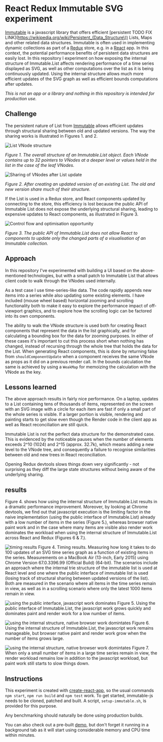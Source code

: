 # React Redux Immutable SVG experiment

[Immutable](http://facebook.github.io/immutable-js/) is a javascript library
that offers efficient [persistent TODO FIX LINK](https://wikipedia.org/wiki/Persistent_(Data_Structure\))
Lists, Maps and other related data structures. Immutable is often used in
implementing dynamic collections as part of a [Redux](https://github.com/reactjs/redux)
 store, e.g. in a [React](https://facebook.github.io/react/) app.
In this context, the potential performance benefits of persistent data structures
are easily lost. In this repository I experiment on how exposing the internal
structure of Immutable.List affects rendering performance of a time series
displayed as SVG, as well as other computations over the list as it is being
continuously updated. Using the internal structure allows much more efficient
updates of the SVG graph as well as efficient bounds computations after updates.

*This is not an app or a library and nothing in this repository is intended for
production use.*

## Challenge

The persistent nature of List from [Immutable](http://facebook.github.io/immutable-js/)
allows efficient updates through structural sharing between old and updated versions.
The way the sharing works is illustrated in Figures 1. and 2.

![List VNode structure](images/Immutable_List.svg)

*Figure 1. The overall structure of an Immutable.List object. Each VNode contains
up to 32 pointers to VNodes at a deeper level or values held in the list in the case of the leaf VNodes.*

![Sharing of VNodes after List update](images/Sharing_After_Update.svg)

*Figure 2. After creating an updated version of an existing List. The old and new
version share much of their structure.*

If the List is used in a Redux store, and React components updated by connecting to the store,
this efficiency is lost because the public API of Immutable List does not expose the
underlying structural sharing, leading to expensive updates to React components,
as illustrated in Figure 3.

![Control flow and optimisation opportunity](images/Flow.svg)

*Figure 3. The public API of Immutable.List does not allow React to components
to update only the changed parts of a visualisation of an Immutable collection.*

## Approach

In this repository I've experimented with building a UI based on the
above-mentioned technologies, but with a small patch to Immutable List that
allows client code to walk through the VNodes used internally.

As a test case I use time-series-like data. The code rapidly appends new items into a
series while also updating some existing elements. I have included
(mouse wheel based) horizontal zooming and scrolling functionality both to make
it easy to explore the performance impact of off-viewport graphics, and to
explore how the scrolling logic can be factored into its own components.

The ability to walk the VNode structure is used both for creating React
components that represent the data in the list graphically, and for calculating
a bounding box for the data for zooming purposes. In either of these cases it's
important to cut this process short when nothing has changed, instead of
recursing through the whole tree that holds the data for the List. When
generating React components, this is done by returning false from
`shouldComponentUpdate` when a component receives the same VNode as props as it
did on a previous render call. In the bounds calculation the same is achieved by
using a `WeakMap` for memoizing the calculation with the VNode as the key.

## Lessons learned

The above approach results in fairly nice performance. On a laptop, updates to
a List containing tens of thousands of items, represented on the screen with an
SVG image with a circle for each item are fast if only a small part of the whole
series is visible. If a larger portion is visible, rendering and painting starts
to get slow even though the Render code in the client app as well as React
reconciliation are still quick.

Immutable List is not the perfect data structure for the demonstrated case. This
is evidenced by the noticeable pauses when the number of elements exceeds 2^10
(1024) and 2^15 (approx. 32.7k), which means adding a new level to the VNode
tree, and consequently a failure to recognise similarities between old and new
trees in React reconciliation.

Opening Redux devtools slows things down very significantly - not surprising as
they diff the large state structures without being aware of the underlying
sharing.

## results

Figure 4. shows how using the internal structure of Immutable.List results in
a dramatic performance improvement. Moreover, by looking at Chrome devtools,
we find out that javascript execution is the limiting factor in the naive
implementation (using the public interface of Immutable.List) already with a low
number of items in the series (Figure 5.), whereas browser native paint
work and in the case where many items are visible also render work dominates
the workload when using the internal structure of Immutable.List across
React and Redux (Figures 6 & 7.).

![timing results](results/result.png)
Figure 4. Timing results. Measuring how long it takes to do 100 updates of
an SVG time series graph as a function of existing items in the series.
Measurements on a MacBook Air (13-inch, Early 2015) using Chrome Version
67.0.3396.99 (Official Build) (64-bit). The scenarios include an approach
where the internal trie structure of the immutable list is used at React level
and one where the public interface of immutable list is used (losing track of
structural sharing between updated versions of the list). Both are measured
in the scenario where all items in the time series remain in view, as well
as in a scrolling scenario where only the latest 1000 items remain in view.

![using the public interface, javascript work dominates](results/small-count.png)
Figure 5. Using the public interface of Immutable.List, the javascript work
grows quickly and dominates paint and render work for a low number of items.

![using the internal structure, native browser work domintates](results/large-count.png)
Figure 6. Using the internal structure of Immutable.List, the javascript work
remains manageable, but browser native paint and render work grow when
the number of items grows large.

![using the internal structure, native browser work domintates](results/large-count-limited-view.png)
Figure 7. When only a small number of items in a large time series remain in view,
the render workload remains low in addition to the javascript workload,
but paint work still starts to slow things down.

## Instructions

This experiment is created with
[create-react-app](https://github.com/facebookincubator/create-react-app),
so the usual commands `npm start`, `npm run build` and `npm test` work.
To get started, immutable-js needs to be cloned, patched and built.
A script, `setup-immutable.sh`, is provided for this purpose.

Any benchmarking should naturally be done using production builds.

You can also check out a pre-built
[demo](https://heikela.github.io/react-redux-immutable-trial), but don't forget
it running in a background tab as it will start using considerable memory and
CPU time within minutes.
